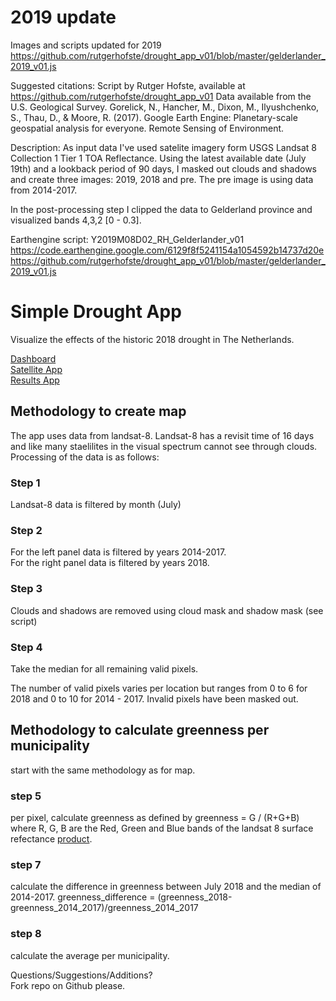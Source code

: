 # 2019 update
Images and scripts updated for 2019
https://github.com/rutgerhofste/drought_app_v01/blob/master/gelderlander_2019_v01.js

Suggested citations:
Script by Rutger Hofste, available at https://github.com/rutgerhofste/drought_app_v01
Data available from the U.S. Geological Survey.
Gorelick, N., Hancher, M., Dixon, M., Ilyushchenko, S., Thau, D., & Moore, R. (2017). Google Earth Engine: Planetary-scale geospatial analysis for everyone. Remote Sensing of Environment.

Description:
As input data I've used satelite imagery form  USGS Landsat 8 Collection 1 Tier 1 TOA Reflectance. 
Using the latest available date (July 19th) and a lookback period of 90 days, I masked out clouds and shadows and create
three images: 2019, 2018 and pre. The pre image is using data from 2014-2017. 

In the post-processing step I clipped the data to Gelderland province and visualized bands 4,3,2 [0 - 0.3]. 

Earthengine script:
Y2019M08D02_RH_Gelderlander_v01
https://code.earthengine.google.com/6129f8f5241154a1054592b14737d20e
https://github.com/rutgerhofste/drought_app_v01/blob/master/gelderlander_2019_v01.js


# Simple Drought App
Visualize the effects of the historic 2018 drought in The Netherlands.

[Dashboard](https://datastudio.google.com/open/13toeHatvw6cg4R741Euue5GtVlRJX2tK)  
[Satellite App](https://rutgerhofste.users.earthengine.app/view/droughtappv01)  
[Results App](https://rutgerhofste.carto.com/builder/5f366148-d967-4136-a9c9-efb7e13307b1/embed)  

## Methodology to create map
The app uses data from landsat-8. Landsat-8 has a revisit time of 16 days and like many staelilites in the visual spectrum cannot see through clouds. Processing of the data is as follows:

### Step 1
Landsat-8 data is filtered by month (July) 

### Step 2
For the left panel data is filtered by years 2014-2017.  
For the right panel data is filtered by years 2018. 

### Step 3 
Clouds and shadows are removed using cloud mask and shadow mask (see script)

### Step 4
Take the median for all remaining valid pixels. 

The number of valid pixels varies per location but ranges from 0 to 6 for 2018 and 0 to 10 for 2014 - 2017. Invalid pixels have been masked out. 

## Methodology to calculate greenness per municipality 
start with the same methodology as for map.

### step 5
per pixel, calculate greenness as defined by greenness = G / (R+G+B) where R, G, B are the Red, Green and Blue bands of the landsat 8 surface refectance [product](https://code.earthengine.google.com/dataset/LANDSAT/LC08/C01/T2_SR).  

### step 7 
calculate the difference in greenness between July 2018 and the median of 2014-2017. greenness_difference = (greenness_2018-greenness_2014_2017)/greenness_2014_2017

### step 8  
calculate the average per municipality.  


Questions/Suggestions/Additions?  
Fork repo on Github please. 

